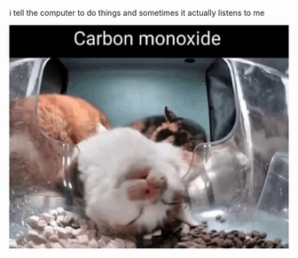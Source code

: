 i tell the computer to do things and sometimes it actually listens to me
<!--START_SECTION:update_image-->
<img src=https://raw.githubusercontent.com/sneakykestrel/sneakykestrel/main/.github/images/carbon-monoxide.png height="" width="" align=left alt=kitty />
<!--END_SECTION:update_image-->

